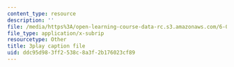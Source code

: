 ```yaml
---
content_type: resource
description: ''
file: /media/https%3A/open-learning-course-data-rc.s3.amazonaws.com/6-006-introduction-to-algorithms-fall-2011/ddc95d983ff2538c8a3f2b176023cf89_9Jry5-82I68.vtt
file_type: application/x-subrip
resourcetype: Other
title: 3play caption file
uid: ddc95d98-3ff2-538c-8a3f-2b176023cf89
---
```

